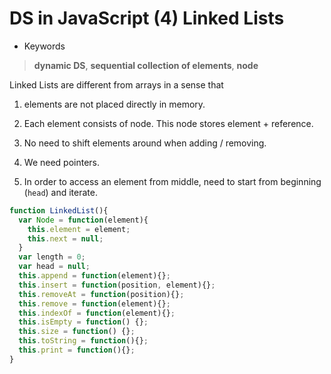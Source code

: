 # DS in JavaScript (4) Linked Lists

* Keywords
> **dynamic DS**, **sequential collection of elements**, **node**

Linked Lists are different from arrays in a sense that

1) elements are not placed directly in memory.

2) Each element consists of node. This node stores element + reference.

3) No need to shift elements around when adding / removing.

4) We need pointers.

5) In order to access an element from middle, need to start from beginning (`head`) and iterate.

```JavaScript
function LinkedList(){
  var Node = function(element){
    this.element = element;
    this.next = null;
  }
  var length = 0;
  var head = null;
  this.append = function(element){};
  this.insert = function(position, element){};
  this.removeAt = function(position){};
  this.remove = function(element){};
  this.indexOf = function(element){};
  this.isEmpty = function() {};
  this.size = function() {};
  this.toString = function(){};
  this.print = function(){};
}
```
